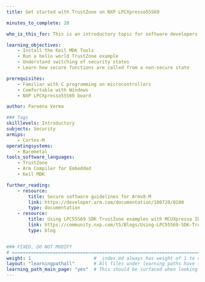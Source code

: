 ```yaml
---
title: Get started with TrustZone on NXP LPCXpresso55S69

minutes_to_complete: 20

who_is_this_for: This is an introductory topic for software developers new to using TrustZone.

learning_objectives: 
    - Install the Keil MDK Tools
    - Run a hello world TrustZone example
    - Understand switching of security states
    - Learn how secure functions are called from a non-secure state

prerequisites:
    - Familiar with C programming on microcontrollers
    - Comfortable with Windows 
    - NXP LPCXpresso55S69 board

author: Pareena Verma

### Tags
skilllevels: Introductory
subjects: Security 
armips:
    - Cortex-M
operatingsystems:
    - Baremetal
tools_software_languages:
    - TrustZone
    - Arm Compiler for Embedded
    - Keil MDK

further_reading:
    - resource:
        title: Secure software guidelines for Armv8-M
        link: https://developer.arm.com/documentation/100720/0100
        type: documentation
    - resource:
        title: Using LPC55S69 SDK TrustZone examples with MCUXpresso IDE
        link: https://community.nxp.com/t5/Blogs/Using-LPC55S69-SDK-TrustZone-examples-with-MCUXpresso-IDE-v11-0/ba-p/1131075
        type: blog


### FIXED, DO NOT MODIFY
# ================================================================================
weight: 1                       # _index.md always has weight of 1 to order correctly
layout: "learningpathall"       # All files under learning paths have this same wrapper
learning_path_main_page: "yes"  # This should be surfaced when looking for related content. Only set for _index.md of learning path content.
---
```

